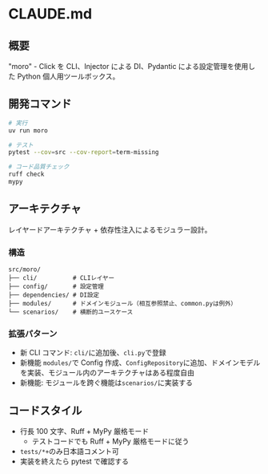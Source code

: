 # CLAUDE.md

## 概要

"moro" - Click を CLI、Injector による DI、Pydantic による設定管理を使用した Python 個人用ツールボックス。

## 開発コマンド

```bash
# 実行
uv run moro

# テスト
pytest --cov=src --cov-report=term-missing

# コード品質チェック
ruff check
mypy
```

## アーキテクチャ

レイヤードアーキテクチャ + 依存性注入によるモジュラー設計。

### 構造

```text
src/moro/
├── cli/          # CLIレイヤー
├── config/       # 設定管理
├── dependencies/ # DI設定
├── modules/      # ドメインモジュール（相互参照禁止、common.pyは例外）
└── scenarios/    # 横断的ユースケース
```

### 拡張パターン

- 新 CLI コマンド: `cli/`に追加後、`cli.py`で登録
- 新機能 `modules/`で Config 作成、`ConfigRepository`に追加、ドメインモデルを実装、モジュール内のアーキテクチャはある程度自由
- 新機能: モジュールを跨ぐ機能は`scenarios/`に実装する

## コードスタイル

- 行長 100 文字、Ruff + MyPy 厳格モード
  - テストコードでも Ruff + MyPy 厳格モードに従う
- `tests/*+`のみ日本語コメント可
- 実装を終えたら pytest で確認する
